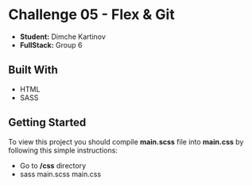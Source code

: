 # Challenge 05 - Flex & Git
- **Student:** Dimche Kartinov
- **FullStack:** Group 6

## Built With
- HTML
- SASS

## Getting Started
To view this project you should compile **main.scss** file into **main.css** by following this simple instructions:
- Go to **/css** directory
- sass main.scss main.css